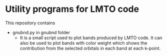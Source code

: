Utility programs for LMTO code
==========

This repository contains
- gnubnd.py in gnubnd folder
  - It is a small script used to plot bands produced by LMTO code. It can also be used to plot bands with color weight which shows the contribution from the selected orbitals in each band at each k-point.
